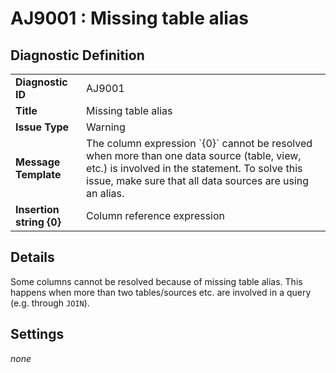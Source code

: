 # AJ9001 : Missing table alias

## Diagnostic Definition

<table>
  <tr>
    <td class="header"><b>Diagnostic ID</b></td>
    <td>AJ9001</td>
  </tr>
  <tr>
    <td class="header"><b>Title</b></td>
    <td>Missing table alias</td>
  </tr>
  <tr>
    <td class="header"><b>Issue Type</b></td>
    <td>Warning</td>
  </tr>
  <tr>
    <td class="header"><b>Message Template</b></td>
    <td>The column expression `{0}` cannot be resolved when more than one data source (table, view, etc.) is involved in the statement. To solve this issue, make sure that all data sources are using an alias.</td>
  </tr>
    <tr>
    <td class="header"><b>Insertion string {0}</b></td>
    <td>Column reference expression</td>
  </tr>

</table>

## Details

Some columns cannot be resolved because of missing table alias. This happens when more than two tables/sources etc. are
involved in a query (e.g. through `JOIN`).


## Settings

*none*

